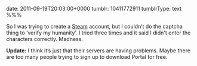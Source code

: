 date: 2011-09-19T20:03:00+0000
tumblr: 10411772911
tumblrType: text
%%%

So I was trying to create a [Steam][S] account, but I couldn’t do the captcha thing to ‘verify my humanity’. I tried three times and it said I didn't enter the characters correctly. Madness. 

**Update:** I think it’s just that their servers are having problems. Maybe there are too many people trying to sign up to download Portal for free. 

[S]: http://store.steampowered.com/
